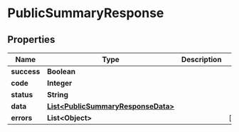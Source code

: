 
# PublicSummaryResponse

## Properties
Name | Type | Description | Notes
------------ | ------------- | ------------- | -------------
**success** | **Boolean** |  | 
**code** | **Integer** |  | 
**status** | **String** |  | 
**data** | [**List&lt;PublicSummaryResponseData&gt;**](PublicSummaryResponseData.md) |  | 
**errors** | **List&lt;Object&gt;** |  |  [optional]



